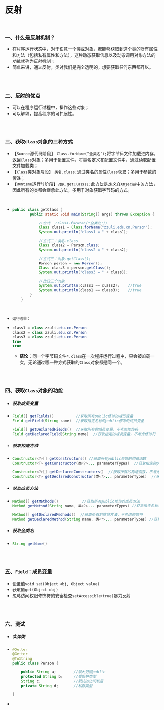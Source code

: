 # 反射

<br>

### 一、什么是反射机制？

- 在程序运行状态中，对于任意一个类或对象，都能够获取到这个类的所有属性和方法（包括私有属性和方法），这种动态获取信息以及动态调用对象方法的功能就称为反射机制；
- 简单来讲，通过反射，类对我们是完全透明的，想要获取任何东西都可以。

<br>

<br>

### 二、反射的优点

- 可以在程序运行过程中，操作这些对象；
- 可以解耦，提高程序的可扩展性。

<br>

<br>

### 三、获取`Class`对象的三种方式

- 【`Source`源代码阶段】 `Class.forName(“全类名”);`将字节码文件加载进内存，返回`Class`对象；多用于配置文件，将类名定义在配置文件中，通过读取配置文件加载类；
- 【`Class`类对象阶段】 `类名.class;`通过类名的属性`Class`获取；多用于参数的传递；
- 【`Runtime`运行时阶段】`对象.getClass();`此方法是定义在`Objec`类中的方法，因此所有的类都会继承此方法，多用于对象获取字节码的方式。

<br>

- ```java
  public class getClass {
          public static void main(String[] args) throws Exception {
  
              //方式一：Class.forName("全类名");
              Class class1 = Class.forName("zzuli.edu.cn.Person");   //Person自定义实体类
              System.out.println("class1 = " + class1);
  
              //方式二：类名.class
              Class class2 = Person.class;
              System.out.println("class2 = " + class2);
  
              //方式三：对象.getClass();
              Person person = new Person();
              Class class3 = person.getClass();
              System.out.println("class3 = " + class3);
  
              //比较三个对象
              System.out.println(class1 == class2);    //true
              System.out.println(class1 == class3);    //true
          }
      }
  ```

<br>

- `运行结果：`

- ```java
  class1 = class zzuli.edu.cn.Person
  class2 = class zzuli.edu.cn.Person
  class3 = class zzuli.edu.cn.Person
  true
  true
  ```

  - **结论**：同一个字节码文件`*.class`在一次程序运行过程中，只会被加载一次，无论通过哪一种方式获取的`Class`对象都是同一个。

<br>

<br>

### 四、获取`Class`对象的功能

- ##### 获取成员变量

- ```java
  Field[] getFields()          //获取所有public修饰的成员变量
  Field getField(String name)  //获取指定名称的public修饰的成员变量
  
  Field[] getDeclaredFields()  //获取所有的成员变量，不考虑修饰符
  Field getDeclaredField(String name)  //获取指定的成员变量，不考虑修饰符
  ```

- ##### 获取构造方法

- ```java
  Constructor<?>[] getConstructors() //获取所有public修饰的构造函数
  Constructor<T> getConstructor(类<?>... parameterTypes)  //获取指定的public修饰的构造函数
  
  Constructor<?>[] getDeclaredConstructors()  //获取所有的构造函数，不考虑修饰符
  Constructor<T> getDeclaredConstructor(类<?>... parameterTypes)  //获取指定的构造函数，不考虑修饰符
  ```

- ##### 获取成员方法

- ```java
  Method[] getMethods()           //获取所有public修饰的成员方法
  Method getMethod(String name, 类<?>... parameterTypes) //获取指定名称的public修饰的成员方法
  
  Method[] getDeclaredMethods()  //获取所有的成员方法，不考虑修饰符
  Method getDeclaredMethod(String name, 类<?>... parameterTypes) //获取指定名称的成员方法，不考虑修饰符
  ```

- ##### 获取全类名

- ```java
  String getName()
  ```

<br>

<br>

### 五、`Field：`成员变量

- 设置值`void set(Object obj, Object value)`
- 获取值`get(Object obj)`
- 忽略访问权限修饰符的安全检查`setAccessible(true)`暴力反射

<br>

<br>

### 六、测试

- ##### 实体类

- ```java
  @Setter
  @Getter
  @ToString
  public class Person {
  
      public String a;        //最大范围public
      protected String b;     //受保护类型
      String c;               //默认的访问权限
      private String d;       //私有类型
  
  }
  ```

- 

